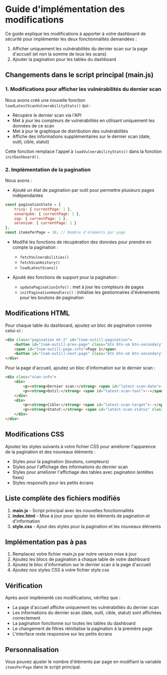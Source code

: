 # Guide d'implémentation des modifications

Ce guide explique les modifications à apporter à votre dashboard de sécurité pour implémenter les deux fonctionnalités demandées :

1. Afficher uniquement les vulnérabilités du dernier scan sur la page d'accueil (et non la somme de tous les scans)
2. Ajouter la pagination pour les tables du dashboard

## Changements dans le script principal (main.js)

### 1. Modifications pour afficher les vulnérabilités du dernier scan

Nous avons créé une nouvelle fonction `loadLatestScanVulnerabilityStats()` qui :
- Récupère le dernier scan via l'API
- Met à jour les compteurs de vulnérabilités en utilisant uniquement les données de ce scan
- Met à jour le graphique de distribution des vulnérabilités
- Affiche des informations supplémentaires sur le dernier scan (date, outil, cible, statut)

Cette fonction remplace l'appel à `loadVulnerabilityStats()` dans la fonction `initDashboard()`.

### 2. Implémentation de la pagination

Nous avons :
- Ajouté un état de pagination par outil pour permettre plusieurs pages indépendantes
```javascript
const paginationState = {
    trivy: { currentPage: 1 },
    sonarqube: { currentPage: 1 },
    zap: { currentPage: 1 },
    selenium: { currentPage: 1 }
};
const itemsPerPage = 10; // Nombre d'éléments par page
```

- Modifié les fonctions de récupération des données pour prendre en compte la pagination :
  - `fetchVulnerabilities()`
  - `fetchScanHistory()`
  - `loadLatestScans()`

- Ajouté des fonctions de support pour la pagination :
  - `updatePaginationInfo()` : met à jour les compteurs de pages
  - `initPaginationHandlers()` : initialise les gestionnaires d'événements pour les boutons de pagination

## Modifications HTML

Pour chaque table du dashboard, ajoutez un bloc de pagination comme celui-ci :

```html
<div class="pagination mt-2" id="[nom-outil]-pagination">
    <button id="[nom-outil]-prev-page" class="btn btn-sm btn-secondary">Précédent</button>
    <span id="[nom-outil]-page-info">Page 1</span>
    <button id="[nom-outil]-next-page" class="btn btn-sm btn-secondary">Suivant</button>
</div>
```

Pour la page d'accueil, ajoutez un bloc d'information sur le dernier scan :

```html
<div class="scan-info">
    <div>
        <p><strong>Dernier scan:</strong> <span id="latest-scan-date">--/--/----</span></p>
        <p><strong>Outil:</strong> <span id="latest-scan-tool">--</span></p>
    </div>
    <div>
        <p><strong>Cible:</strong> <span id="latest-scan-target">--</span></p>
        <p><strong>Statut:</strong> <span id="latest-scan-status" class="badge">--</span></p>
    </div>
</div>
```

## Modifications CSS

Ajoutez les styles suivants à votre fichier CSS pour améliorer l'apparence de la pagination et des nouveaux éléments :

- Styles pour la pagination (boutons, compteurs)
- Styles pour l'affichage des informations du dernier scan
- Styles pour améliorer l'affichage des tables avec pagination (entêtes fixes)
- Styles responsifs pour les petits écrans

## Liste complète des fichiers modifiés

1. **main.js** - Script principal avec les nouvelles fonctionnalités
2. **index.html** - Mise à jour pour ajouter les éléments de pagination et d'information
3. **style.css** - Ajout des styles pour la pagination et les nouveaux éléments

## Implémentation pas à pas

1. Remplacez votre fichier main.js par notre version mise à jour
2. Ajoutez les blocs de pagination à chaque table de votre dashboard
3. Ajoutez le bloc d'information sur le dernier scan à la page d'accueil
4. Ajoutez nos styles CSS à votre fichier style.css

## Vérification

Après avoir implémenté ces modifications, vérifiez que :
- La page d'accueil affiche uniquement les vulnérabilités du dernier scan
- Les informations du dernier scan (date, outil, cible, statut) sont affichées correctement
- La pagination fonctionne sur toutes les tables du dashboard
- Le changement de filtres réinitialise la pagination à la première page
- L'interface reste responsive sur les petits écrans

## Personnalisation

Vous pouvez ajuster le nombre d'éléments par page en modifiant la variable `itemsPerPage` dans le script principal.